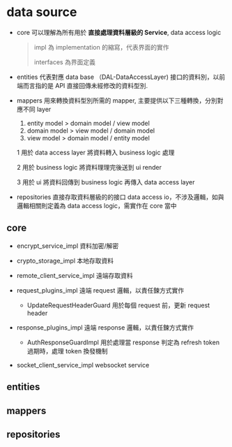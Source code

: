 # data source

- core
  可以理解為所有用於 **直接處理資料層級的 Service**, data access logic

  > impl 為 implementation 的縮寫，代表界面的實作
  >
  > interfaces 為界面定義

- entities
  代表對應 data base （DAL-DataAccessLayer) 接口的資料別，以前端而言指的是 API 直接回傳未經修改的資料型別.

- mappers
  用來轉換資料型別所需的 mapper, 主要提供以下三種轉換，分別對應不同 layer

  1. entity model > domain model / view model
  2. domain model > view model / domain model
  3. view model > domain model / entity model

  1 用於 data access layer 將資料轉入 business logic 處理

  2 用於 business logic 將資料理理完後送到 ui render

  3 用於 ui 將資料回傳到 business logic 再傳入 data access layer

- repositories
  直接存取資料層級的的接口 data access io，不涉及邏輯，如與邏輯相關則定義為 data access logic，需實作在 core 當中

## core

- encrypt_service_impl
  資料加密/解密
- crypto_storage_impl
  本地存取資料
- remote_client_service_impl
  遠端存取資料

- request_plugins_impl
  遠端 request 邏輯，以責任鍊方式實作

  - UpdateRequestHeaderGuard
    用於每個 request 前，更新 request header

- response_plugins_impl
  遠端 response 邏輯，以責任鍊方式實作

  - AuthResponseGuardImpl
    用於處理當 response 判定為 refresh token 過期時，處理 token 換發機制

- socket_client_service_impl
  websocket service

## entities

## mappers

## repositories
